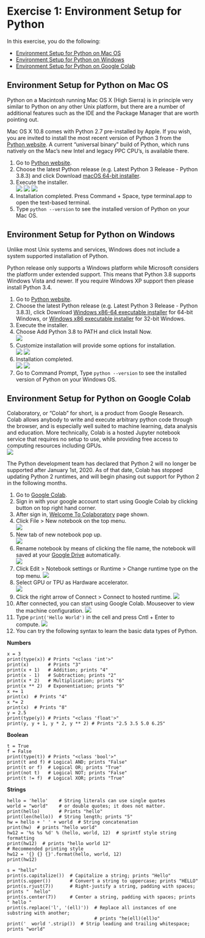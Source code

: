 # Exercise 1: Environment Setup for Python

In this exercise, you do the following:
+ [Environment Setup for Python on Mac OS](#macos)
+ [Environment Setup for Python on Windows](#windows)
+ [Environment Setup for Python on Google Colab](#colab)
 
## Environment Setup for Python on Mac OS<a name="macos"></a>
Python on a Macintosh running Mac OS X (High Sierra) is in principle very similar to Python on any other Unix platform, but there are a number of additional features such as the IDE and the Package Manager that are worth pointing out.

Mac OS X 10.8 comes with Python 2.7 pre-installed by Apple. If you wish, you are invited to install the most recent version of Python 3 from the [Python website](https://www.python.org/downloads/mac-osx/). A current “universal binary” build of Python, which runs natively on the Mac’s new Intel and legacy PPC CPU’s, is available there.

1. Go to [Python website](https://www.python.org/downloads/mac-osx/).
1. Choose the latest Python release (e.g. Latest Python 3 Release - Python 3.8.3) and click Download [macOS 64-bit installer](https://www.python.org/ftp/python/3.8.3/python-3.8.3-macosx10.9.pkg).
1. Execute the installer.  
![](./images/ex1-ios-01.png)
![](./images/ex1-ios-02.png)
![](./images/ex1-ios-03.png)
1. Installation completed. Press Command + Space, type terminal.app to open the text-based terminal.
1. Type ```python --version``` to see the installed version of Python on your Mac OS.


## Environment Setup for Python on Windows<a name="windows"></a>
Unlike most Unix systems and services, Windows does not include a system supported installation of Python.

Python release only supports a Windows platform while Microsoft considers the platform under extended support. This means that Python 3.8 supports Windows Vista and newer. If you require Windows XP support then please install Python 3.4.

1. Go to [Python website](https://www.python.org/downloads/windows/).
1. Choose the latest Python release (e.g. Latest Python 3 Release - Python 3.8.3), click Download [Windows x86-64 executable installer](https://www.python.org/ftp/python/3.8.3/python-3.8.3-amd64.exe) for 64-bit Windows, or [Windows x86 executable installer](https://www.python.org/ftp/python/3.8.3/python-3.8.3.exe) for 32-bit Windows.
1. Execute the installer.
1. Choose Add Python 3.8 to PATH and click Install Now.  
![](./images/ex1-win-01.png)
1. Customize installation will provide some options for installation.  
![](./images/ex1-win-02.png)
![](./images/ex1-win-03.png)
1. Installation completed.  
![](./images/ex1-win-04.png)
![](./images/ex1-win-05.png)
1. Go to Command Prompt, Type ```python --version``` to see the installed version of Python on your Windows OS.


## Environment Setup for Python on Google Colab<a name="colab"></a>
Colaboratory, or “Colab” for short, is a product from Google Research. Colab allows anybody to write and execute arbitrary python code through the browser, and is especially well suited to machine learning, data analysis and education. More technically, Colab is a hosted Jupyter notebook service that requires no setup to use, while providing free access to computing resources including GPUs.  
![](./images/ex1-colab-01.png)

The Python development team has declared that Python 2 will no longer be supported after January 1st, 2020. As of that date, Colab has stopped updating Python 2 runtimes, and will begin phasing out support for Python 2 in the following months.

1. Go to [Google Colab](https://colab.research.google.com).
1. Sign in with your google account to start using Google Colab by clicking button on top right hand corner.
1. After sign in, [Welcome To Colaboratory](https://colab.research.google.com/notebooks/intro.ipynb) page shown.
1. Click File > New notebook on the top menu.  
![](./images/ex1-colab-02.png)
1. New tab of new notebook pop up.  
![](./images/ex1-colab-03.png)
1. Rename notebook by means of clicking the file name, the notebook will saved at your [Google Drive](https://drive.google.com/drive/my-drive) automatically.  
![](./images/ex1-colab-04.png)
1. Click Edit > Notebook settings or Runtime > Change runtime type on the top menu. 
![](./images/ex1-colab-05.png)
1. Select GPU or TPU as Hardware accelerator.  
![](./images/ex1-colab-06.png)
1. Click the right arrow of Connect > Connect to hosted runtime.
![](./images/ex1-colab-07.png)
1. After connected, you can start using Google Colab. Mouseover to view the machine configuration.
![](./images/ex1-colab-08.png)
1. Type ```print('Hello World')``` in the cell and press Cntl + Enter to compute.
![](./images/ex1-colab-09.png)
1. You can try the following syntax to learn the basic data types of Python.

**Numbers**
```
x = 3
print(type(x)) # Prints "<class 'int'>"
print(x)       # Prints "3"
print(x + 1)   # Addition; prints "4"
print(x - 1)   # Subtraction; prints "2"
print(x * 2)   # Multiplication; prints "6"
print(x ** 2)  # Exponentiation; prints "9"
x += 1
print(x)  # Prints "4"
x *= 2
print(x)  # Prints "8"
y = 2.5
print(type(y)) # Prints "<class 'float'>"
print(y, y + 1, y * 2, y ** 2) # Prints "2.5 3.5 5.0 6.25"
```

**Boolean**
```
t = True
f = False
print(type(t)) # Prints "<class 'bool'>"
print(t and f) # Logical AND; prints "False"
print(t or f)  # Logical OR; prints "True"
print(not t)   # Logical NOT; prints "False"
print(t != f)  # Logical XOR; prints "True"
```

**Strings**
```
hello = 'hello'    # String literals can use single quotes
world = "world"    # or double quotes; it does not matter.
print(hello)       # Prints "hello"
print(len(hello))  # String length; prints "5"
hw = hello + ' ' + world  # String concatenation
print(hw)  # prints "hello world"
hw12 = '%s %s %d' % (hello, world, 12)  # sprintf style string formatting
print(hw12)  # prints "hello world 12"
# Recommended printing style
hw12 = '{} {} {}'.format(hello, world, 12)
print(hw12)

s = "hello"
print(s.capitalize())  # Capitalize a string; prints "Hello"
print(s.upper())       # Convert a string to uppercase; prints "HELLO"
print(s.rjust(7))      # Right-justify a string, padding with spaces; prints "  hello"
print(s.center(7))     # Center a string, padding with spaces; prints " hello "
print(s.replace('l', '(ell)'))  # Replace all instances of one substring with another;
                                # prints "he(ell)(ell)o"
print('  world '.strip())  # Strip leading and trailing whitespace; prints "world"
```
